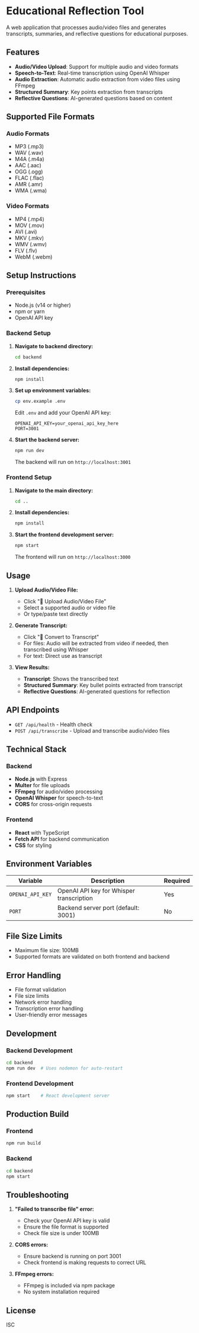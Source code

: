# Educational Reflection Tool

A web application that processes audio/video files and generates transcripts, summaries, and reflective questions for educational purposes.

## Features

- **Audio/Video Upload**: Support for multiple audio and video formats
- **Speech-to-Text**: Real-time transcription using OpenAI Whisper
- **Audio Extraction**: Automatic audio extraction from video files using FFmpeg
- **Structured Summary**: Key points extraction from transcripts
- **Reflective Questions**: AI-generated questions based on content

## Supported File Formats

### Audio Formats

- MP3 (.mp3)
- WAV (.wav)
- M4A (.m4a)
- AAC (.aac)
- OGG (.ogg)
- FLAC (.flac)
- AMR (.amr)
- WMA (.wma)

### Video Formats

- MP4 (.mp4)
- MOV (.mov)
- AVI (.avi)
- MKV (.mkv)
- WMV (.wmv)
- FLV (.flv)
- WebM (.webm)

## Setup Instructions

### Prerequisites

- Node.js (v14 or higher)
- npm or yarn
- OpenAI API key

### Backend Setup

1. **Navigate to backend directory:**

   ```bash
   cd backend
   ```

2. **Install dependencies:**

   ```bash
   npm install
   ```

3. **Set up environment variables:**

   ```bash
   cp env.example .env
   ```

   Edit `.env` and add your OpenAI API key:

   ```
   OPENAI_API_KEY=your_openai_api_key_here
   PORT=3001
   ```

4. **Start the backend server:**

   ```bash
   npm run dev
   ```

   The backend will run on `http://localhost:3001`

### Frontend Setup

1. **Navigate to the main directory:**

   ```bash
   cd ..
   ```

2. **Install dependencies:**

   ```bash
   npm install
   ```

3. **Start the frontend development server:**

   ```bash
   npm start
   ```

   The frontend will run on `http://localhost:3000`

## Usage

1. **Upload Audio/Video File:**

   - Click "📁 Upload Audio/Video File"
   - Select a supported audio or video file
   - Or type/paste text directly

2. **Generate Transcript:**

   - Click "🎤 Convert to Transcript"
   - For files: Audio will be extracted from video if needed, then transcribed using Whisper
   - For text: Direct use as transcript

3. **View Results:**
   - **Transcript**: Shows the transcribed text
   - **Structured Summary**: Key bullet points extracted from transcript
   - **Reflective Questions**: AI-generated questions for reflection

## API Endpoints

- `GET /api/health` - Health check
- `POST /api/transcribe` - Upload and transcribe audio/video files

## Technical Stack

### Backend

- **Node.js** with Express
- **Multer** for file uploads
- **FFmpeg** for audio/video processing
- **OpenAI Whisper** for speech-to-text
- **CORS** for cross-origin requests

### Frontend

- **React** with TypeScript
- **Fetch API** for backend communication
- **CSS** for styling

## Environment Variables

| Variable         | Description                              | Required |
| ---------------- | ---------------------------------------- | -------- |
| `OPENAI_API_KEY` | OpenAI API key for Whisper transcription | Yes      |
| `PORT`           | Backend server port (default: 3001)      | No       |

## File Size Limits

- Maximum file size: 100MB
- Supported formats are validated on both frontend and backend

## Error Handling

- File format validation
- File size limits
- Network error handling
- Transcription error handling
- User-friendly error messages

## Development

### Backend Development

```bash
cd backend
npm run dev  # Uses nodemon for auto-restart
```

### Frontend Development

```bash
npm start    # React development server
```

## Production Build

### Frontend

```bash
npm run build
```

### Backend

```bash
cd backend
npm start
```

## Troubleshooting

1. **"Failed to transcribe file" error:**

   - Check your OpenAI API key is valid
   - Ensure the file format is supported
   - Check file size is under 100MB

2. **CORS errors:**

   - Ensure backend is running on port 3001
   - Check frontend is making requests to correct URL

3. **FFmpeg errors:**
   - FFmpeg is included via npm package
   - No system installation required

## License

ISC

